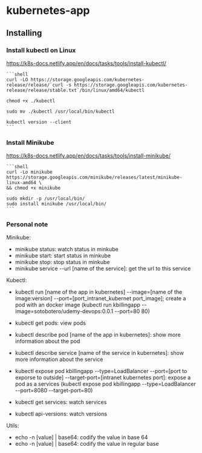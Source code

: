 # kubernetes-app

## Installing

### Install kubectl on Linux

<https://k8s-docs.netlify.app/en/docs/tasks/tools/install-kubectl/>

    ```shell
    curl -LO https://storage.googleapis.com/kubernetes-release/release/`curl -s https://storage.googleapis.com/kubernetes-release/release/stable.txt`/bin/linux/amd64/kubectl

    chmod +x ./kubectl

    sudo mv ./kubectl /usr/local/bin/kubectl

    kubectl version --client
    ```

### Install Minikube

<https://k8s-docs.netlify.app/en/docs/tasks/tools/install-minikube/>

    ```shell
    curl -Lo minikube https://storage.googleapis.com/minikube/releases/latest/minikube-linux-amd64 \
    && chmod +x minikube

    sudo mkdir -p /usr/local/bin/
    sudo install minikube /usr/local/bin/
    ```

### Personal note

Minikube:

- minikube status: watch status in minkube
- minikube start: start status in minkube
- minikube stop: stop status in minkube
- minikube service --url [name of the service]: get the url to this service

Kubectl:

- kubectl run [name of the app in kubernetes] --image=[name of the image:version] --port=[port_intranet_kubernet port_image]; create a pod with an docker image (kubectl run kbillingapp --image=sotobotero/udemy-devops:0.0.1 --port=80 80)

- kubectl get pods: view pods

- kubectl describe pod [name of the app in kubernetes]: show more information about the pod

- kubectl describe service [name of the service in kubernetes]: show more information about the service

- kubectl expose pod kbillingapp --type=LoadBalancer --port=[port to exporse to outside] --target-port=[intranet kubernetes port]: expose a pod as a services (kubectl expose pod kbillingapp --type=LoadBalancer --port=8080 --target-port=80)

- kubectl get services: watch services

- kubectl api-versions: watch versions

Utils:

- echo -n [value] | base64: codify the value in base 64
- echo -n [value] | base64: codify the value in regular base

